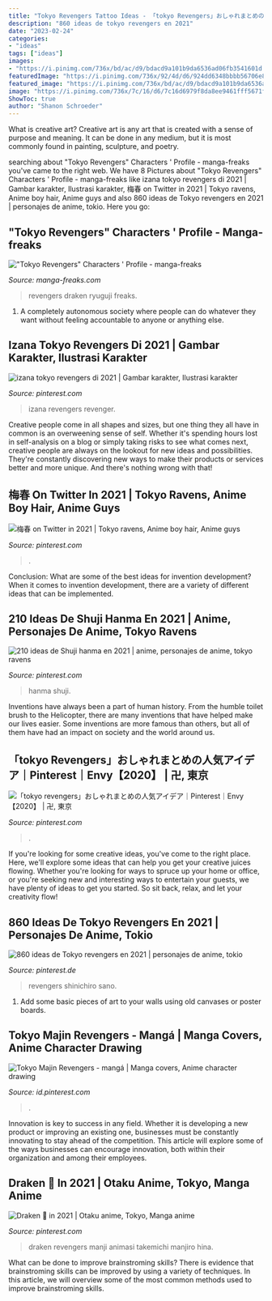 ```yaml
---
title: "Tokyo Revengers Tattoo Ideas - 「tokyo Revengers」おしゃれまとめの人気アイデア｜pinterest｜envy【2020】"
description: "860 ideas de tokyo revengers en 2021"
date: "2023-02-24"
categories:
- "ideas"
tags: ["ideas"]
images:
- "https://i.pinimg.com/736x/bd/ac/d9/bdacd9a101b9da6536ad06fb3541601d.jpg"
featuredImage: "https://i.pinimg.com/736x/92/4d/d6/924dd6348bbbb56706e8bdb1e0066bf4.jpg"
featured_image: "https://i.pinimg.com/736x/bd/ac/d9/bdacd9a101b9da6536ad06fb3541601d.jpg"
image: "https://i.pinimg.com/736x/7c/16/d6/7c16d6979f8da8ee9461fff5671fe36f.jpg"
ShowToc: true
author: "Shanon Schroeder"
---
```



What is creative art?
Creative art is any art that is created with a sense of purpose and meaning. It can be done in any medium, but it is most commonly found in painting, sculpture, and poetry.

	

		
searching about &quot;Tokyo Revengers&quot; Characters &#039; Profile - manga-freaks you've came to the right web. We have 8 Pictures about &quot;Tokyo Revengers&quot; Characters &#039; Profile - manga-freaks like izana tokyo revengers di 2021 | Gambar karakter, Ilustrasi karakter, 梅春 on Twitter in 2021 | Tokyo ravens, Anime boy hair, Anime guys and also 860 ideas de Tokyo revengers en 2021 | personajes de anime, tokio. Here you go:
		
    
## &quot;Tokyo Revengers&quot; Characters &#039; Profile - Manga-freaks

<img loading=lazy src="http://manga-freaks.com/wp-content/uploads/2021/06/Draken_in_casual_clothes-600x877.png" onerror="this.onerror=null;this.src='https://tse1.mm.bing.net/th?id=OIP.xQ_to4gAytMbqapR7pxS7wHaK0&amp;pid=15.1';" alt="&quot;Tokyo Revengers&quot; Characters &#039; Profile - manga-freaks">

_Source: manga-freaks.com_

>revengers draken ryuguji freaks. 

	

1. A completely autonomous society where people can do whatever they want without feeling accountable to anyone or anything else. 

    
## Izana Tokyo Revengers Di 2021 | Gambar Karakter, Ilustrasi Karakter

<img loading=lazy src="https://i.pinimg.com/736x/7c/16/d6/7c16d6979f8da8ee9461fff5671fe36f.jpg" onerror="this.onerror=null;this.src='https://tse1.mm.bing.net/th?id=OIP.oNkQX0Da2mFTraNIH73U4wHaJ3&amp;pid=15.1';" alt="izana tokyo revengers di 2021 | Gambar karakter, Ilustrasi karakter">

_Source: pinterest.com_

>izana revengers revenger. 

	

Creative people come in all shapes and sizes, but one thing they all have in common is an overweening sense of self. Whether it's spending hours lost in self-analysis on a blog or simply taking risks to see what comes next, creative people are always on the lookout for new ideas and possibilities. They're constantly discovering new ways to make their products or services better and more unique. And there's nothing wrong with that!

    
## 梅春 On Twitter In 2021 | Tokyo Ravens, Anime Boy Hair, Anime Guys

<img loading=lazy src="https://i.pinimg.com/736x/bd/ac/d9/bdacd9a101b9da6536ad06fb3541601d.jpg" onerror="this.onerror=null;this.src='https://tse3.mm.bing.net/th?id=OIP.V27kyKoirBz9gJ4yHO4gEQHaJ4&amp;pid=15.1';" alt="梅春 on Twitter in 2021 | Tokyo ravens, Anime boy hair, Anime guys">

_Source: pinterest.com_

>. 

	

Conclusion: What are some of the best ideas for invention development?
When it comes to invention development, there are a variety of different ideas that can be implemented.

    
## 210 Ideas De Shuji Hanma En 2021 | Anime, Personajes De Anime, Tokyo Ravens

<img loading=lazy src="https://i.pinimg.com/474x/a7/8b/a2/a78ba24361a15f4f0615842521ad4ed3.jpg" onerror="this.onerror=null;this.src='https://tse4.mm.bing.net/th?id=OIP.FuZAQJDmdCc0LU9ZLHR4xgAAAA&amp;pid=15.1';" alt="210 ideas de Shuji hanma en 2021 | anime, personajes de anime, tokyo ravens">

_Source: pinterest.com_

>hanma shuji. 

	

Inventions have always been a part of human history. From the humble toilet brush to the Helicopter, there are many inventions that have helped make our lives easier. Some inventions are more famous than others, but all of them have had an impact on society and the world around us.

    
## 「tokyo Revengers」おしゃれまとめの人気アイデア｜Pinterest｜Envy【2020】 | 卍, 東京

<img loading=lazy src="https://i.pinimg.com/736x/ae/92/9b/ae929bc4c1438f2086152347f97b2608.jpg" onerror="this.onerror=null;this.src='https://tse3.mm.bing.net/th?id=OIP.-RxU9kXN0TjBiKE7sVehAwHaKh&amp;pid=15.1';" alt="「tokyo revengers」おしゃれまとめの人気アイデア｜Pinterest｜Envy【2020】 | 卍, 東京">

_Source: pinterest.com_

>. 

	

If you're looking for some creative ideas, you've come to the right place. Here, we'll explore some ideas that can help you get your creative juices flowing. Whether you're looking for ways to spruce up your home or office, or you're seeking new and interesting ways to entertain your guests, we have plenty of ideas to get you started. So sit back, relax, and let your creativity flow!

    
## 860 Ideas De Tokyo Revengers En 2021 | Personajes De Anime, Tokio

<img loading=lazy src="https://i.pinimg.com/474x/73/6b/25/736b25d25c6336df0dd966b0461488f0.jpg" onerror="this.onerror=null;this.src='https://tse2.mm.bing.net/th?id=OIP.4xAwArBRF2Fj1HmrDCO_HwAAAA&amp;pid=15.1';" alt="860 ideas de Tokyo revengers en 2021 | personajes de anime, tokio">

_Source: pinterest.de_

>revengers shinichiro sano. 

	

1) Add some basic pieces of art to your walls using old canvases or poster boards.

    
## Tokyo Majin Revengers - Mangá | Manga Covers, Anime Character Drawing

<img loading=lazy src="https://i.pinimg.com/736x/5a/c1/53/5ac15336d102aba759dba36ac9177cd5.jpg" onerror="this.onerror=null;this.src='https://tse1.mm.bing.net/th?id=OIP.rqJFUIA4n29N5EV59uy2igHaKo&amp;pid=15.1';" alt="Tokyo Majin Revengers - mangá | Manga covers, Anime character drawing">

_Source: id.pinterest.com_

>. 

	

Innovation is key to success in any field. Whether it is developing a new product or improving an existing one, businesses must be constantly innovating to stay ahead of the competition. This article will explore some of the ways businesses can encourage innovation, both within their organization and among their employees.

    
## Draken 🐲 In 2021 | Otaku Anime, Tokyo, Manga Anime

<img loading=lazy src="https://i.pinimg.com/736x/92/4d/d6/924dd6348bbbb56706e8bdb1e0066bf4.jpg" onerror="this.onerror=null;this.src='https://tse3.mm.bing.net/th?id=OIP.fB4ChAwwON5uw4TxuOuAhQHaHa&amp;pid=15.1';" alt="Draken 🐲 in 2021 | Otaku anime, Tokyo, Manga anime">

_Source: pinterest.com_

>draken revengers manji animasi takemichi manjiro hina. 

	

What can be done to improve brainstroming skills?
There is evidence that brainstroming skills can be improved by using a variety of techniques. In this article, we will overview some of the most common methods used to improve brainstroming skills.

